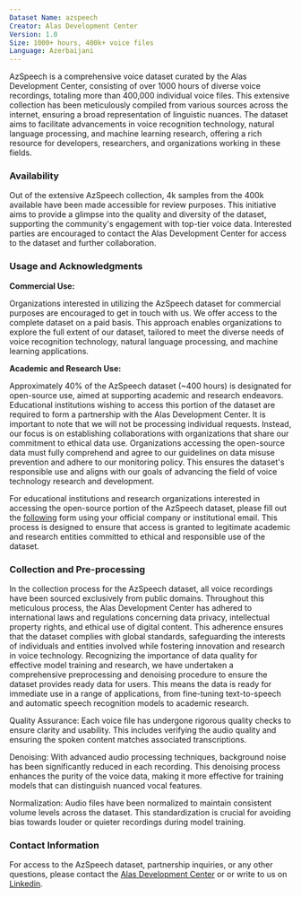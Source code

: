 ```yaml
---
Dataset Name: azspeech
Creator: Alas Development Center
Version: 1.0
Size: 1000+ hours, 400k+ voice files
Language: Azerbaijani
---
```


AzSpeech is a comprehensive voice dataset curated by the Alas Development Center, consisting of over 1000 hours of diverse voice recordings, totaling more than 400,000 individual voice files. This extensive collection has been meticulously compiled from various sources across the internet, ensuring a broad representation of linguistic nuances.
The dataset aims to facilitate advancements in voice recognition technology, natural language processing, and machine learning research, offering a rich resource for developers, researchers, and organizations working in these fields.


### Availability

Out of the extensive AzSpeech collection, 4k samples from the 400k available have been made accessible for review purposes. This initiative aims to provide a glimpse into the quality and diversity of the dataset, supporting the community's engagement with top-tier voice data. Interested parties are encouraged to contact the Alas Development Center for access to the dataset and further collaboration.


### Usage and Acknowledgments

__Commercial Use:__

Organizations interested in utilizing the AzSpeech dataset for commercial purposes are encouraged to get in touch with us. We offer access to the complete dataset on a paid basis. This approach enables organizations to explore the full extent of our dataset, tailored to meet the diverse needs of voice recognition technology, natural language processing, and machine learning applications.

__Academic and Research Use:__

Approximately 40% of the AzSpeech dataset (~400 hours) is designated for open-source use, aimed at supporting academic and research endeavors. Educational institutions wishing to access this portion of the dataset are required to form a partnership with the Alas Development Center. It is important to note that we will not be processing individual requests. Instead, our focus is on establishing collaborations with organizations that share our commitment to ethical data use. Organizations accessing the open-source data must fully comprehend and agree to our guidelines on data misuse prevention and adhere to our monitoring policy. This ensures the dataset's responsible use and aligns with our goals of advancing the field of voice technology research and development.

For educational institutions and research organizations interested in accessing the open-source portion of the AzSpeech dataset, please fill out the [following](https://forms.gle/xR11bACKfiERVAti7) form using your official company or institutional email. This process is designed to ensure that access is granted to legitimate academic and research entities committed to ethical and responsible use of the dataset.



### Collection and Pre-processing

In the collection process for the AzSpeech dataset, all voice recordings have been sourced exclusively from public domains. Throughout this meticulous process, the Alas Development Center has adhered to international laws and regulations concerning data privacy, intellectual property rights, and ethical use of digital content. This adherence ensures that the dataset complies with global standards, safeguarding the interests of individuals and entities involved while fostering innovation and research in voice technology.
Recognizing the importance of data quality for effective model training and research, we have undertaken a comprehensive preprocessing and denoising procedure to ensure the dataset provides ready data for users. This means the data is ready for immediate use in a range of applications, from fine-tuning text-to-speech and automatic speech recognition models to academic research.


Quality Assurance: Each voice file has undergone rigorous quality checks to ensure clarity and usability. This includes verifying the audio quality and ensuring the spoken content matches associated transcriptions.

Denoising: With advanced audio processing techniques, background noise has been significantly reduced in each recording. This denoising process enhances the purity of the voice data, making it more effective for training models that can distinguish nuanced vocal features.

Normalization: Audio files have been normalized to maintain consistent volume levels across the dataset. This standardization is crucial for avoiding bias towards louder or quieter recordings during model training.

### Contact Information

For access to the AzSpeech dataset, partnership inquiries, or any other questions, please contact the [Alas Development Center](https://alasdevcenter.com/contact) or or write to us on [Linkedin](https://www.linkedin.com/company/alas-development-center).
